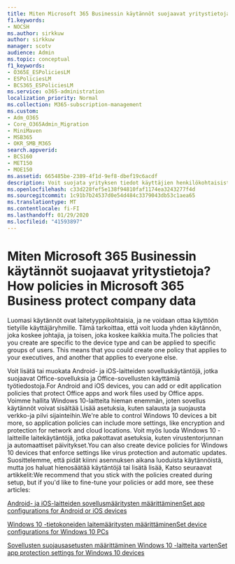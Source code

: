 ```yaml
---
title: Miten Microsoft 365 Businessin käytännöt suojaavat yritystietoja?
f1.keywords:
- NOCSH
ms.author: sirkkuw
author: sirkkuw
manager: scotv
audience: Admin
ms.topic: conceptual
f1_keywords:
- O365E_ESPoliciesLM
- ESPoliciesLM
- BCS365_ESPoliciesLM
ms.service: o365-administration
localization_priority: Normal
ms.collection: M365-subscription-management
ms.custom:
- Adm_O365
- Core_O365Admin_Migration
- MiniMaven
- MSB365
- OKR_SMB_M365
search.appverid:
- BCS160
- MET150
- MOE150
ms.assetid: 665485be-2389-4f1d-9ef8-dbef19c6acdf
description: Voit suojata yrityksen tiedot käyttäjien henkilökohtaisista laitteista käyttämällä tiettyjä laitteita ja suojaus ryhmiä kohdistu käytäntöjä.
ms.openlocfilehash: c33d228fef5e138f94810faf1174ea3243277f4d
ms.sourcegitcommit: 1c91b7b24537d0e54d484c3379043db53c1aea65
ms.translationtype: MT
ms.contentlocale: fi-FI
ms.lasthandoff: 01/29/2020
ms.locfileid: "41593897"
---
```

# <a name="how-policies-in-microsoft-365-business-protect-company-data"></a><span data-ttu-id="16405-103">Miten Microsoft 365 Businessin käytännöt suojaavat yritystietoja?</span><span class="sxs-lookup"><span data-stu-id="16405-103">How policies in Microsoft 365 Business protect company data</span></span>

<span data-ttu-id="16405-p101">Luomasi käytännöt ovat laitetyyppikohtaisia, ja ne voidaan ottaa käyttöön tietyille käyttäjäryhmille. Tämä tarkoittaa, että voit luoda yhden käytännön, joka koskee johtajia, ja toisen, joka koskee kaikkia muita.</span><span class="sxs-lookup"><span data-stu-id="16405-p101">The policies that you create are specific to the device type and can be applied to specific groups of users. This means that you could create one policy that applies to your executives, and another that applies to everyone else.</span></span>
  
<span data-ttu-id="16405-106">Voit lisätä tai muokata Android- ja iOS-laitteiden sovelluskäytäntöjä, jotka suojaavat Office-sovelluksia ja Office-sovellusten käyttämiä työtiedostoja.</span><span class="sxs-lookup"><span data-stu-id="16405-106">For Android and iOS devices, you can add or edit application policies that protect Office apps and work files used by Office apps.</span></span> <span data-ttu-id="16405-107">Voimme hallita Windows 10-laitteita hieman enemmän, joten sovellus käytännöt voivat sisältää Lisää asetuksia, kuten salausta ja suojausta verkko-ja pilvi sijainteihin.</span><span class="sxs-lookup"><span data-stu-id="16405-107">We're able to control Windows 10 devices a bit more, so application policies can include more settings, like encryption and protection for network and cloud locations.</span></span> <span data-ttu-id="16405-108">Voit myös luoda Windows 10 -laitteille laitekäytäntöjä, jotka pakottavat asetuksia, kuten virustentorjunnan ja automaattiset päivitykset.</span><span class="sxs-lookup"><span data-stu-id="16405-108">You can also create device policies for Windows 10 devices that enforce settings like virus protection and automatic updates.</span></span> <span data-ttu-id="16405-109">Suosittelemme, että pidät kiinni asennuksen aikana luoduista käytännöistä, mutta jos haluat hienosäätää käytäntöjä tai lisätä lisää, Katso seuraavat artikkelit:</span><span class="sxs-lookup"><span data-stu-id="16405-109">We recommend that you stick with the policies created during setup, but if you'd like to fine-tune your policies or add more, see these articles:</span></span>
  
[<span data-ttu-id="16405-110">Android- ja iOS-laitteiden sovellusmääritysten määrittäminen</span><span class="sxs-lookup"><span data-stu-id="16405-110">Set app configurations for Android or iOS devices</span></span>](app-protection-settings-for-android-and-ios.md)
  
[<span data-ttu-id="16405-111">Windows 10 -tietokoneiden laitemääritysten määrittäminen</span><span class="sxs-lookup"><span data-stu-id="16405-111">Set device configurations for Windows 10 PCs</span></span>](protection-settings-for-windows-10-pcs.md)
  
[<span data-ttu-id="16405-112">Sovellusten suojausasetusten määrittäminen Windows 10 -laitteita varten</span><span class="sxs-lookup"><span data-stu-id="16405-112">Set app protection settings for Windows 10 devices</span></span>](protection-settings-for-windows-10-devices.md)
  

